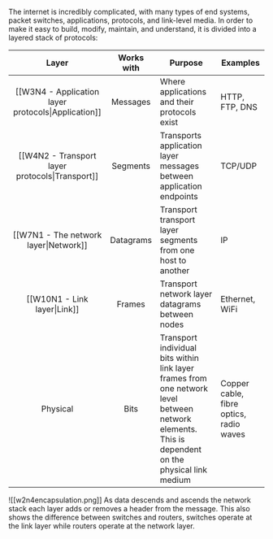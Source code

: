 The internet is incredibly complicated, with many types of end systems, packet switches, applications, protocols, and link-level media. In order to make it easy to build, modify, maintain, and understand, it is divided into a layered stack of protocols:

|                        Layer                        | Works with | Purpose                                                                                                                                           | Examples                                |
| :-------------------------------------------------: | :--------: | ------------------------------------------------------------------------------------------------------------------------------------------------- | --------------------------------------- |
| [[W3N4 - Application layer protocols\|Application]] |  Messages  | Where applications and their protocols exist                                                                                                      | HTTP, FTP, DNS                          |
|   [[W4N2 - Transport layer protocols\|Transport]]   |  Segments  | Transports application layer messages between application endpoints                                                                               | TCP/UDP                                 |
|        [[W7N1 - The network layer\|Network]]        | Datagrams  | Transport transport layer segments from one host to another                                                                                       | IP                                      |
|            [[W10N1 - Link layer\|Link]]             |   Frames   | Transport network layer datagrams between nodes                                                                                                   | Ethernet, WiFi                          |
|                      Physical                       |    Bits    | Transport individual bits within link layer frames from one network level between network elements. This is dependent on the physical link medium | Copper cable, fibre optics, radio waves |

![[w2n4encapsulation.png]]
As data descends and ascends the network stack each layer adds or removes a header from the message. This also shows the difference between switches and routers, switches operate at the link layer while routers operate at the network layer.

